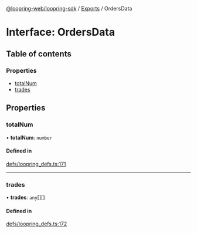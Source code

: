 [@loopring-web/loopring-sdk](../README.md) / [Exports](../modules.md) / OrdersData

# Interface: OrdersData

## Table of contents

### Properties

- [totalNum](OrdersData.md#totalnum)
- [trades](OrdersData.md#trades)

## Properties

### totalNum

• **totalNum**: `number`

#### Defined in

[defs/loopring_defs.ts:171](https://github.com/Loopring/loopring_sdk/blob/81e0b16/src/defs/loopring_defs.ts#L171)

___

### trades

• **trades**: `any`[][]

#### Defined in

[defs/loopring_defs.ts:172](https://github.com/Loopring/loopring_sdk/blob/81e0b16/src/defs/loopring_defs.ts#L172)

